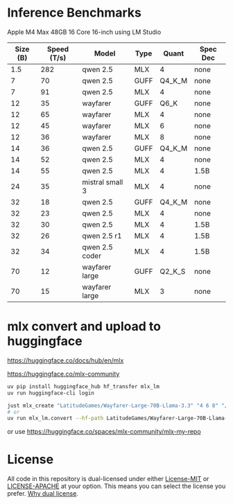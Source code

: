 # Inference Benchmarks
Apple M4 Max 48GB 16 Core 16-inch using LM Studio

| Size (B) | Speed (T/s) | Model          | Type | Quant  | Spec Dec |
|----------|------------|-----------------|------|--------|--------- |
| 1.5      | 282        | qwen 2.5        | MLX  | 4      | none     |
| 7        | 70         | qwen 2.5        | GUFF | Q4_K_M | none     |
| 7        | 91         | qwen 2.5        | MLX  | 4      | none     |
| 12       | 35         | wayfarer        | GUFF | Q6_K   | none     |
| 12       | 65         | wayfarer        | MLX  | 4      | none     |
| 12       | 45         | wayfarer        | MLX  | 6      | none     |
| 12       | 36         | wayfarer        | MLX  | 8      | none     |
| 14       | 36         | qwen 2.5        | GUFF | Q4_K_M | none     |
| 14       | 52         | qwen 2.5        | MLX  | 4      | none     |
| 14       | 55         | qwen 2.5        | MLX  | 4      | 1.5B     |
| 24       | 35         | mistral small 3 | MLX  | 4      | none     |
| 32       | 18         | qwen 2.5        | GUFF | Q4_K_M | none     |
| 32       | 23         | qwen 2.5        | MLX  | 4      | none     |
| 32       | 30         | qwen 2.5        | MLX  | 4      | 1.5B     |
| 32       | 26         | qwen 2.5 r1     | MLX  | 4      | 1.5B     |
| 32       | 34         | qwen 2.5 coder  | MLX  | 4      | 1.5B     |
| 70       | 12         | wayfarer large  | GUFF | Q2_K_S | none     |
| 70       | 15         | wayfarer large  | MLX  | 3      | none     |

# mlx convert and upload to huggingface
https://huggingface.co/docs/hub/en/mlx

https://huggingface.co/mlx-community

```bash
uv pip install huggingface_hub hf_transfer mlx_lm
uv run huggingface-cli login

just mlx_create "LatitudeGames/Wayfarer-Large-70B-Llama-3.3" "4 6 8" "/Users/elijahmcmorris/.cache/lm-studio/models"
# or
uv run mlx_lm.convert --hf-path LatitudeGames/Wayfarer-Large-70B-Llama-3.3 -q --q-bits 4 --upload-repo mlx-community/Wayfarer-Large-70B-Llama-3.3-4bit --mlx-path /Users/elijahmcmorris/.cache/lm-studio/models/mlx-community/Wayfarer-Large-70B-Llama-3.3-4bit
```
or use https://huggingface.co/spaces/mlx-community/mlx-my-repo

# License
All code in this repository is dual-licensed under either [License-MIT](./LICENSE-MIT) or [LICENSE-APACHE](./LICENSE-Apache) at your option. This means you can select the license you prefer. [Why dual license](https://github.com/bevyengine/bevy/issues/2373).
